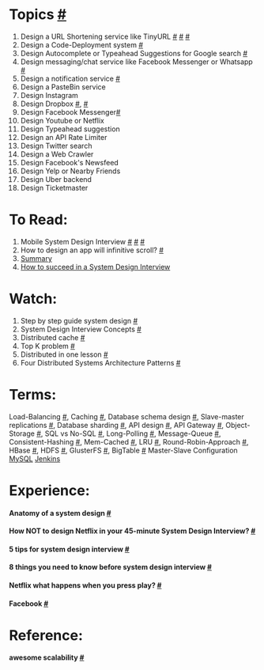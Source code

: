 # Topics [#](https://www.educative.io/courses/grokking-the-system-design-interview)

1. Design a URL Shortening service like TinyURL [#](https://www.youtube.com/watch?v=JQDHz72OA3c&t=1572s) [#](https://www.educative.io/courses/grokking-the-system-design-interview/m2ygV4E81AR) [#](https://www.youtube.com/watch?v=fMZMm_0ZhK4)
2. Design a Code-Deployment system [#](https://www.youtube.com/watch?v=q0KGYwNbf-0)
3. Design Autocomplete or Typeahead Suggestions for Google search [#](https://www.youtube.com/watch?v=us0qySiUsGU)
4. Design messaging/chat service like Facebook Messenger or Whatsapp [#](https://www.youtube.com/watch?v=zKPNUMkwOJE)
5. Design a notification service [#](https://www.youtube.com/watch?v=bBTPZ9NdSk8)
6. Design a PasteBin service
7. Design Instagram
8. Design Dropbox [#](https://bit.ly/2E77yiM), [#](https://www.youtube.com/watch?v=PE4gwstWhmc)
9. Design Facebook Messenger[#](https://bit.ly/3aYhUxd)
10. Design Youtube or Netflix
11. Design Typeahead suggestion
12. Design an API Rate Limiter
13. Design Twitter search
14. Design a Web Crawler
15. Design Facebook's Newsfeed
16. Design Yelp or Nearby Friends
17. Design Uber backend
18. Design Ticketmaster

# To Read:

1. Mobile System Design Interview [#](https://medium.com/@goncharov.artemv/grokking-the-mobile-system-design-interview-6a06fa94491b) [#](https://blog.usejournal.com/mobile-system-design-interviews-ios-and-android-f5d360292c22) [#](https://leetcode.com/discuss/interview-question/691010/System-Design-for-Mobile-App-Developers)
2. How to design an app will infinitive scroll? [#](https://developer.apple.com/videos/play/wwdc2011/104/)
3. [Summary](https://github.com/lzl124631x/system-design)
4. [How to succeed in a System Design Interview](https://bit.ly/33bAH4F)

# Watch:

1. Step by step guide system design [#](https://www.youtube.com/watch?v=bUHFg8CZFws)
2. System Design Interview Concepts [#](https://www.youtube.com/watch?v=REB_eGHK_P4)
3. Distributed cache [#](https://www.youtube.com/watch?v=iuqZvajTOyA)
4. Top K problem [#](https://www.youtube.com/watch?v=kx-XDoPjoHw)
5. Distributed in one lesson [#](https://www.youtube.com/watch?v=Y6Ev8GIlbxc)
6. Four Distributed Systems Architecture Patterns [#](https://www.youtube.com/watch?v=tpspO9K28PM)

# Terms:

Load-Balancing [#](https://www.youtube.com/watch?v=iqOTT7_7qXY), Caching [#](), Database schema design [#](), Slave-master replications [#](), Database sharding [#](), API design [#](), API Gateway [#](https://www.youtube.com/watch?v=vHQqQBYJtLI), Object-Storage [#](https://en.wikipedia.org/wiki/Object_storage), SQL vs No-SQL [#](https://www.geeksforgeeks.org/difference-between-sql-and-nosql/), Long-Polling [#](https://en.wikipedia.org/wiki/Push_technology#Long_polling), Message-Queue [#](https://en.wikipedia.org/wiki/Message_queue), Consistent-Hashing [#](), Mem-Cached [#](https://en.wikipedia.org/wiki/Memcached), LRU [#](https://en.wikipedia.org/wiki/Cache_replacement_policies#LRU), Round-Robin-Approach [#](https://en.wikipedia.org/wiki/Round-robin_scheduling), HBase [#](https://en.wikipedia.org/wiki/Apache_HBase), HDFS [#](https://en.wikipedia.org/wiki/Apache_Hadoop#HDFS), GlusterFS [#](https://en.wikipedia.org/wiki/GlusterFS), BigTable [#](https://en.wikipedia.org/wiki/Bigtable)
Master-Slave Configuration [MySQL](https://www.youtube.com/watch?v=JXDuVypcHNA) [Jenkins](https://www.youtube.com/watch?v=e2RkeISsDVE)

# Experience:
#### Anatomy of a system design [#](https://hackernoon.com/anatomy-of-a-system-design-interview-4cb57d75a53f)
#### How NOT to design Netflix in your 45-minute System Design Interview? [#](https://hackernoon.com/how-not-to-design-netflix-in-your-45-minute-system-design-interview-64953391a054)
#### 5 tips for system design interview [#](https://www.youtube.com/watch?v=CtmBGH8MkX4)
#### 8 things you need to know before system design interview [#](http://blog.gainlo.co/index.php/2015/10/22/8-things-you-need-to-know-before-system-design-interviews/)
#### Netflix what happens when you press play? [#](http://highscalability.com/blog/2017/12/11/netflix-what-happens-when-you-press-play.html)
#### Facebook [#](https://leetcode.com/discuss/interview-experience/698005/NDA-Facebook-or-E4E5-or-London-or-Jun-2020-Pending)

# Reference:
#### awesome scalability [#](https://github.com/binhnguyennus/awesome-scalability)
